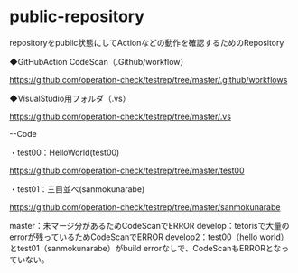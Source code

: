 # public-repository
repositoryをpublic状態にしてActionなどの動作を確認するためのRepository

◆GitHubAction CodeScan（.Github/workflow）

https://github.com/operation-check/testrep/tree/master/.github/workflows

◆VisualStudio用フォルダ（.vs）

https://github.com/operation-check/testrep/tree/master/.vs

--Code

・test00：HelloWorld(test00)

https://github.com/operation-check/testrep/tree/master/test00


・test01：三目並べ(sanmokunarabe)

https://github.com/operation-check/testrep/tree/master/sanmokunarabe


master：未マージ分があるためCodeScanでERROR
develop：tetorisで大量のerrorが残っているためCodeScanでERROR
develop2：test00（hello world）とtest01（sanmokunarabe）がbuild errorなしで、CodeScanもERRORとなっていない。
